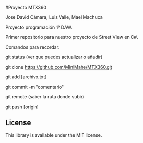 #Proyecto MTX360

Jose David Cámara, Luis Valle, Mael Machuca

Proyecto programación 1º DAW.

Primer repositorio para nuestro proyecto de Street View en C#.

Comandos para recordar:

git status (ver que puedes actualizar o añadir)

git clone https://github.com/MiniMahe/MTX360.git

git add [archivo.txt]

git commit -m "comentario"

git remote (saber la ruta donde subir)

git push [origin]


## License
This library is available under the MIT license.
